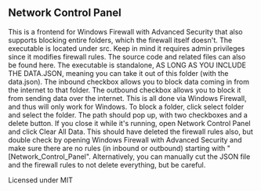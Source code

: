 ## Network Control Panel

This is a frontend for Windows Firewall with Advanced Security that also supports blocking entire folders, which the firewall itself doesn't.
The executable is located under src. Keep in mind it requires admin privileges since it modifies firewall rules.
The source code and related files can also be found here. The executable is standalone, AS LONG AS YOU INCLUDE THE DATA.JSON, meaning you can take it out of this folder (with the data.json).
The inbound checkbox allows you to block data coming in from the internet to that folder. The outbound checkbox allows you to block it from sending data over the internet. This is all done via Windows Firewall, and thus will only work for Windows.
To block a folder, click select folder and select the folder. The path should pop up, with two checkboxes and a delete button.
If you close it while it's running, open Network Control Panel and click Clear All Data. This should have deleted the firewall rules also, but double check by opening Windows Firewall with Advanced Security and make sure there are no rules (in inbound or outbound) starting with "[Network_Control_Panel". Alternatively, you can manually cut the JSON file and the firewall rules to not delete everything, but be careful.

Licensed under MIT

